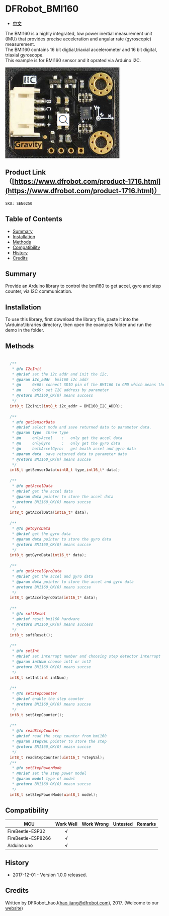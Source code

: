 ﻿# DFRobot_BMI160

* [中文](./README_CN.md)

The BMI160 is a highly integrated, low power inertial measurement unit (IMU) that provides precise acceleration and angular rate (gyroscopic) measurement.<br>
The BMI160 contains 16 bit digtial,triaxial accelerometer and 16 bit digital, triaxial gyroscope.<br>
This example is for BMI160 sensor and it oprated via Arduino I2C.<br>

![产品效果图](./resources/images/SEN0250.png)

## Product Link（[https://www.dfrobot.com/product-1716.html](https://www.dfrobot.com/product-1716.html)）
    SKU: SEN0250  

## Table of Contents

* [Summary](#summary)
* [Installation](#installation)
* [Methods](#methods)
* [Compatibility](#compatibility)
* [History](#history)
* [Credits](#credits)

## Summary

Provide an Arduino library to control the bmi160 to get accel, gyro and step counter, via I2C communication.

## Installation

To use this library, first download the library file, paste it into the \Arduino\libraries directory, then open the examples folder and run the demo in the folder.

## Methods

```C++	

  /**
   * @fn I2cInit
   * @brief set the i2c addr and init the i2c.
   * @param i2c_addr  bmi160 i2c addr
   * @n     0x68: connect SDIO pin of the BMI160 to GND which means the default I2C address
   * @n     0x69: set I2C address by parameter
   * @return BMI160_OK(0) means success
   */
  int8_t I2cInit(int8_t i2c_addr = BMI160_I2C_ADDR);
  
  /**
   * @fn getSensorData
   * @brief select mode and save returned data to parameter data.
   * @param type  three type
   * @n     onlyAccel    :   only get the accel data
   * @n     onlyGyro     :   only get the gyro data
   * @n     bothAccelGyro:   get boath accel and gyro data
   * @param data  save returned data to parameter data
   * @return BMI160_OK(0) means succse
   */
  int8_t getSensorData(uint8_t type,int16_t* data);
  
  /**
   * @fn getAccelData
   * @brief get the accel data 
   * @param data pointer to store the accel data
   * @return BMI160_OK(0) means succse
   */
  int8_t getAccelData(int16_t* data);
  
  /**
   * @fn getGyroData
   * @brief get the gyro data 
   * @param data pointer to store the gyro data
   * @return BMI160_OK(0) means succse
   */
  int8_t getGyroData(int16_t* data);
  
  /**
   * @fn getAccelGyroData
   * @brief get the accel and gyro data 
   * @param data pointer to store the accel and gyro data
   * @return BMI160_OK(0) means succse
   */
  int8_t getAccelGyroData(int16_t* data);

  /**
   * @fn softReset
   * @brief reset bmi160 hardware
   * @return BMI160_OK(0) means success
   */
  int8_t softReset();
  
  /**
   * @fn setInt
   * @brief set interrupt number and choosing step detector interrupt
   * @param intNum choose int1 or int2
   * @return BMI160_OK(0) means succse
   */
  int8_t setInt(int intNum);
  
  /**
   * @fn setStepCounter
   * @brief enable the step counter
   * @return BMI160_OK(0) means succse
   */
  int8_t setStepCounter();
  
  /**
   * @fn readStepCounter
   * @brief read the step counter from bmi160
   * @param stepVal pointer to store the step 
   * @return BMI160_OK(0) measn succse
   */
  int8_t readStepCounter(uint16_t *stepVal);
  /**
   * @fn setStepPowerMode
   * @brief set the step power model
   * @param model type of model 
   * @return BMI160_OK(0) measn succse
   */
  int8_t setStepPowerMode(uint8_t model);

```

## Compatibility

MCU                | Work Well    | Work Wrong   | Untested    | Remarks
------------------ | :----------: | :----------: | :---------: | -----
FireBeetle-ESP32   |      √       |              |             | 
FireBeetle-ESP8266 |      √       |              |             | 
Arduino uno        |      √       |              |             | 


## History

- 2017-12-01 - Version 1.0.0 released.


## Credits

Written by DFRobot_haoJ(hao.jiang@dfrobot.com), 2017. (Welcome to our [website](https://www.dfrobot.com/))





